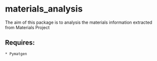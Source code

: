 # materials_analysis
The aim of this package is to analysis the materials information extracted from Materials Project
## Requires:
    * Pymatgen
